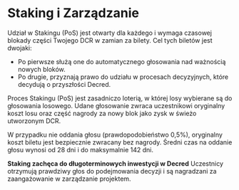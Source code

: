 # Staking i Zarządzanie

Udział w Stakingu (PoS) jest otwarty dla każdego i wymaga czasowej blokady części Twojego DCR w zamian za bilety. Cel tych biletów jest dwojaki:

- Po pierwsze służą one do automatycznego głosowania nad ważnością nowych bloków.
- Po drugie, przyznają prawo do udziału w procesach decyzyjnych, które decydują o przyszłości Decred.

Proces Stakingu (PoS) jest zasadniczo loterią, w której losy wybierane są do głosowania losowego. Udane głosowanie zwraca uczestnikowi oryginalny koszt losu oraz część nagrody za nowy blok jako zysk w świeżo utworzonym DCR.

W przypadku nie oddania głosu (prawdopodobieństwo 0,5%), oryginalny koszt biletu jest bezpiecznie zwracany bez nagrody. Średni czas na oddanie głosu wynosi od 28 dni i do maksymalnie 142 dni.

**Staking zachęca do długoterminowych inwestycji w Decred** Uczestnicy otrzymują
prawdziwy głos do podejmowania decyzji i są nagradzani za zaangażowanie w
zarządzanie projektem.
